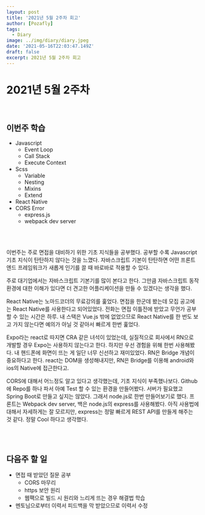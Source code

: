 ```yaml
---
layout: post
title: '2021년 5월 2주차 회고'
author: [Pozafly]
tags:
  - Diary
image: ../img/diary/diary.jpeg
date: '2021-05-16T22:03:47.149Z'
draft: false
excerpt: 2021년 5월 2주차 회고
---
```




# 2021년 5월 2주차

<br/>

## 이번주 학습

- Javascript
  - Event Loop
  - Call Stack
  - Execute Context
- Scss
  - Variable
  - Nesting
  - Mixins
  - Extend
- React Native
- CORS Error
  - express.js
  - webpack dev server

<br/>

<br/>

이번주는 주로 면접을 대비하기 위한 기초 지식들을 공부했다. 공부할 수록 Javascript 기초 지식이 탄탄하지 않다는 것을 느꼈다. 자바스크립트 기본이 탄탄하면 어떤 프론트엔드 프레임워크가 새롭게 인기를 끌 때 바로바로 적용할 수 있다.

주로 대기업에서는 자바스크립트 기본기를 많이 본다고 한다. 그만큼 자바스크립트 동작환경에 대한 이해가 있다면 더 견고한 어플리케이션을 만들 수 있겠다는 생각을 했다.

React Native는 노마드코더의 무료강의를 훑었다. 면접을 한군데 봤는데 모집 공고에는 React Native를 사용한다고 되어있었다. 전화는 면접 이틀전에 받았고 무언가 공부할 수 있는 시간은 하루. 내 스택은 Vue.js 밖에 없었으므로 React Native를 한 번도 보고 가지 않는다면 예의가 아닐 것 같아서 빠르게 한번 훑었다.

Expo라는 react로 따지면 CRA 같은 녀석이 있었는데, 실질적으로 회사에서 RN으로 개발할 경우 Expo는 사용하지 않는다고 한다. 하지만 우선 경험을 위해 한번 사용해봤다. 내 핸드폰에 화면이 뜨는 게 일단 너무 신선하고 재미있었다. RN은 Bridge 개념이 중요하다고 한다. react는 DOM을 생성해내지만, RN은 Bridge를 이용해 android와 ios의 Native에 접근한다고.

CORS에 대해서 어느정도 알고 있다고 생각했는데, 기초 지식이 부족했나보다. Github에 Repo를 하나 파서 아예 Test 할 수 있는 환경을 만들어봤다. 서버가 필요했고 Spring Boot로 만들고 싶지는 않았다. 그래서 node.js로 한번 만들어보기로 했다.  프론트는 Webpack dev server, 백은 node.js의 express를 사용해봤다. 아직 사용법에 대해서 자세하게는 잘 모르지만, express는 정말 빠르게 REST API를 만들게 해주는 것 같다. 정말 Cool 하다고 생각했다.

<br/>

<br/>

## 다음주 할 일

- 면접 때 받았던 질문 공부
  - CORS 마무리
  - https 보안 원리
  - 웹팩으로 빌드 시 원리와 느리게 뜨는 경우 해결법 학습
- 멘토님으로부터 이력서 피드백을 막 받았으므로 이력서 수정

